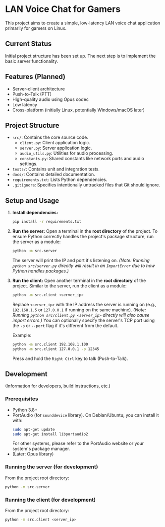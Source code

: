 # LAN Voice Chat for Gamers

This project aims to create a simple, low-latency LAN voice chat application primarily for gamers on Linux.

## Current Status

Initial project structure has been set up. The next step is to implement the basic server functionality.

## Features (Planned)

*   Server-client architecture
*   Push-to-Talk (PTT)
*   High-quality audio using Opus codec
*   Low latency
*   Cross-platform (initially Linux, potentially Windows/macOS later)

## Project Structure

*   `src/`: Contains the core source code.
    *   `client.py`: Client application logic.
    *   `server.py`: Server application logic.
    *   `audio_utils.py`: Utilities for audio processing.
    *   `constants.py`: Shared constants like network ports and audio settings.
*   `tests/`: Contains unit and integration tests.
*   `docs/`: Contains detailed documentation.
*   `requirements.txt`: Lists Python dependencies.
*   `.gitignore`: Specifies intentionally untracked files that Git should ignore.

## Setup and Usage

1.  **Install dependencies:**
    ```bash
    pip install -r requirements.txt
    ```

2.  **Run the server:**
    Open a terminal in the **root directory** of the project. To ensure Python correctly handles the project's package structure, run the server as a module:
    ```bash
    python -m src.server
    ```
    The server will print the IP and port it's listening on.
    *(Note: Running `python src/server.py` directly will result in an `ImportError` due to how Python handles packages.)*

3.  **Run the client:**
    Open another terminal in the **root directory** of the project. Similar to the server, run the client as a module:
    ```bash
    python -m src.client <server_ip>
    ```
    Replace `<server_ip>` with the IP address the server is running on (e.g., `192.168.1.5` or `127.0.0.1` if running on the same machine).
    *(Note: Running `python src/client.py <server_ip>` directly will also cause import errors.)*
    You can optionally specify the server's TCP port using the `-p` or `--port` flag if it's different from the default.

    Example:
    ```bash
    python -m src.client 192.168.1.100
    python -m src.client 127.0.0.1 -p 12345
    ```

    Press and hold the `Right Ctrl` key to talk (Push-to-Talk).

## Development

(Information for developers, build instructions, etc.)

### Prerequisites

*   Python 3.8+
*   PortAudio (for `sounddevice` library). On Debian/Ubuntu, you can install it with:
    ```bash
    sudo apt-get update
    sudo apt-get install libportaudio2
    ```
    For other systems, please refer to the PortAudio website or your system's package manager.
*   (Later: Opus library)

### Running the server (for development)

From the project root directory:
```bash
python -m src.server
```

### Running the client (for development)

From the project root directory:
```bash
python -m src.client <server_ip>
```

